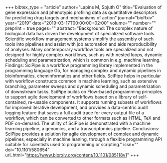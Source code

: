 +++
bibtex_type = "article"
author="Lapins M, Spjuth O"
title="Evaluation of gene expression and phenotypic profiling data as quantitative descriptors for predicting drug targets and mechanisms of action"
journal="bioRxiv"
year="2019"
date="2019-03-17T00:00:00+02:00"
volume=""
number=""
preprint = true
pages=""
abstract="Background: The complex nature of biological data has driven the development of specialized software tools. Scientific workflow management systems simplify the assembly of such tools into pipelines and assist with job automation and aids reproducibility of analyses. Many contemporary workflow tools are specialized and not designed for highly complex workflows, such as with nested loops, dynamic scheduling and parametrization, which is common in e.g. machine learning. Findings: SciPipe is a workflow programming library implemented in the programming language Go, for managing complex and dynamic pipelines in bioinformatics, cheminformatics and other fields. SciPipe helps in particular with workflow constructs common in machine learning, such as extensive branching, parameter sweeps and dynamic scheduling and parametrization of downstream tasks. SciPipe builds on Flow-based programming principles to support agile development of workflows based on a library of self-contained, re-usable components. It supports running subsets of workflows for improved iterative development, and provides a data-centric audit logging feature that saves a full audit trace for every output file of a workflow, which can be converted to other formats such as HTML, TeX and PDF on-demand. The utility of SciPipe is demonstrated with a machine learning pipeline, a genomics, and a transcriptomics pipeline. Conclusions: SciPipe provides a solution for agile development of complex and dynamic pipelines, especially in machine leaning, through a flexible programming API suitable for scientists used to programming or scripting."
issn=""
doi="10.1101/580654"
url_html="https://www.biorxiv.org/content/10.1101/085118v1"
+++
